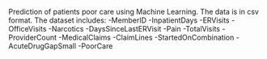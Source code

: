 Prediction of patients poor care using Machine Learning.
The data is in csv format.
The dataset includes:
-MemberID
-InpatientDays
-ERVisits
-OfficeVisits
-Narcotics
-DaysSinceLastERVisit
-Pain
-TotalVisits
-ProviderCount
-MedicalClaims
-ClaimLines
-StartedOnCombination
-AcuteDrugGapSmall
-PoorCare
